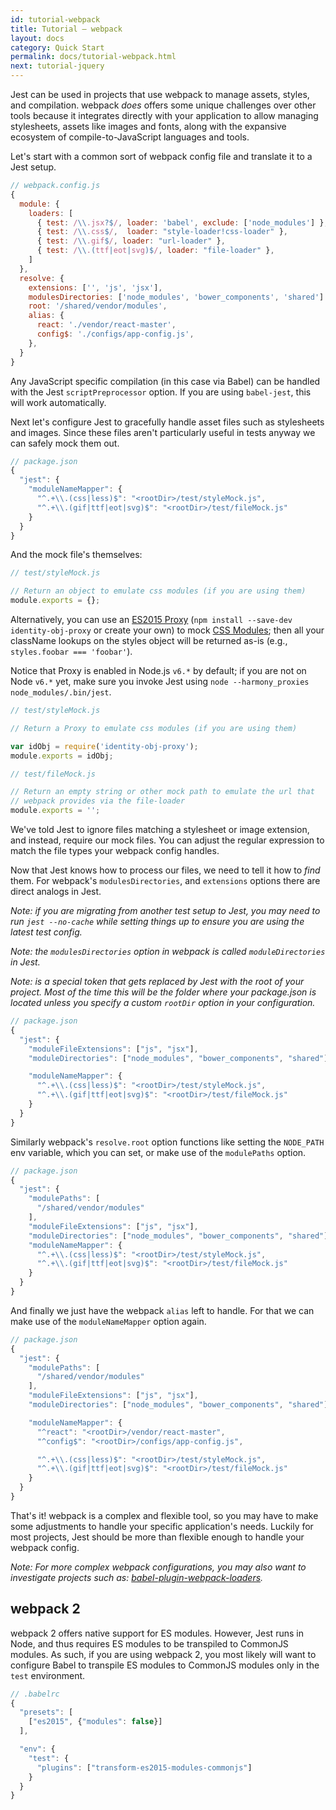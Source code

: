```yaml
---
id: tutorial-webpack
title: Tutorial – webpack
layout: docs
category: Quick Start
permalink: docs/tutorial-webpack.html
next: tutorial-jquery
---
```


Jest can be used in projects that use webpack to manage assets, styles, and compilation.
webpack _does_ offers some unique challenges over other tools because it
integrates directly with your application to allow managing stylesheets,
assets like images and fonts, along with the expansive ecosystem of compile-to-JavaScript
languages and tools.

Let's start with a common sort of webpack config file and translate it to a Jest setup.

```js
// webpack.config.js
{
  module: {
    loaders: [
      { test: /\\.jsx?$/, loader: 'babel', exclude: ['node_modules'] },
      { test: /\\.css$/,  loader: "style-loader!css-loader" },
      { test: /\\.gif$/, loader: "url-loader" },
      { test: /\\.(ttf|eot|svg)$/, loader: "file-loader" },
    ]
  },
  resolve: {
    extensions: ['', 'js', 'jsx'],
    modulesDirectories: ['node_modules', 'bower_components', 'shared']
    root: '/shared/vendor/modules',
    alias: {
      react: './vendor/react-master',
      config$: './configs/app-config.js',
    },
  }
}
```

Any JavaScript specific compilation (in this case via Babel) can be handled with the Jest
`scriptPreprocessor` option. If you are using `babel-jest`, this will work automatically.

Next let's configure Jest to gracefully handle asset files such as stylesheets and images.
Since these files aren't particularly useful in tests anyway we can safely mock them out.

```js
// package.json
{
  "jest": {
    "moduleNameMapper": {
      "^.+\\.(css|less)$": "<rootDir>/test/styleMock.js",    
      "^.+\\.(gif|ttf|eot|svg)$": "<rootDir>/test/fileMock.js"
    }
  }
}
```

And the mock file's themselves:

```js
// test/styleMock.js

// Return an object to emulate css modules (if you are using them)
module.exports = {};
```

Alternatively, you can use an [ES2015 Proxy](https://github.com/keyanzhang/identity-obj-proxy)
(`npm install --save-dev identity-obj-proxy` or create your own) to mock [CSS Modules](https://github.com/css-modules/css-modules); then all your className
lookups on the styles object will be returned as-is (e.g., `styles.foobar === 'foobar'`).

Notice that Proxy is enabled in Node.js `v6.*` by default; if you are not on Node `v6.*` yet,
make sure you invoke Jest using `node --harmony_proxies node_modules/.bin/jest`.

```js
// test/styleMock.js

// Return a Proxy to emulate css modules (if you are using them)

var idObj = require('identity-obj-proxy');
module.exports = idObj;
```

```js
// test/fileMock.js

// Return an empty string or other mock path to emulate the url that
// webpack provides via the file-loader
module.exports = '';
```

We've told Jest to ignore files matching a stylesheet or image extension, and instead,
require our mock files. You can adjust the regular expression to match the
file types your webpack config handles.

Now that Jest knows how to process our files, we need to tell it how to _find_ them.
For webpack's `modulesDirectories`, and `extensions` options there are direct analogs in Jest.

*Note: if you are migrating from another test setup to Jest, you may need to run `jest --no-cache` while setting things up to ensure you are using the latest test config.*

*Note: the `modulesDirectories` option in webpack is called `moduleDirectories` in Jest.*

*Note: <rootDir> is a special token that gets replaced by Jest with the root of your project. Most of the time this will be the folder where your package.json is located unless you specify a custom `rootDir` option in your configuration.*

```js
// package.json
{
  "jest": {
    "moduleFileExtensions": ["js", "jsx"],
    "moduleDirectories": ["node_modules", "bower_components", "shared"],

    "moduleNameMapper": {
      "^.+\\.(css|less)$": "<rootDir>/test/styleMock.js",    
      "^.+\\.(gif|ttf|eot|svg)$": "<rootDir>/test/fileMock.js"
    }
  }
}
```

Similarly webpack's `resolve.root` option functions like setting the `NODE_PATH`
env variable, which you can set, or make use of the `modulePaths` option.

```js
// package.json
{
  "jest": {
    "modulePaths": [
      "/shared/vendor/modules"
    ],
    "moduleFileExtensions": ["js", "jsx"],
    "moduleDirectories": ["node_modules", "bower_components", "shared"],
    "moduleNameMapper": {
      "^.+\\.(css|less)$": "<rootDir>/test/styleMock.js",    
      "^.+\\.(gif|ttf|eot|svg)$": "<rootDir>/test/fileMock.js"
    }
  }
}
```

And finally we just have the webpack `alias` left to handle. For that we can make use
of the `moduleNameMapper` option again.

```js
// package.json
{
  "jest": {
    "modulePaths": [
      "/shared/vendor/modules"
    ],
    "moduleFileExtensions": ["js", "jsx"],
    "moduleDirectories": ["node_modules", "bower_components", "shared"],

    "moduleNameMapper": {
      "^react": "<rootDir>/vendor/react-master",
      "^config$": "<rootDir>/configs/app-config.js",

      "^.+\\.(css|less)$": "<rootDir>/test/styleMock.js",    
      "^.+\\.(gif|ttf|eot|svg)$": "<rootDir>/test/fileMock.js"
    }
  }
}
```

That's it! webpack is a complex and flexible tool, so you may have to make some adjustments
to handle your specific application's needs. Luckily for most projects, Jest should be more than
flexible enough to handle your webpack config.

*Note: For more complex webpack configurations, you may also want to investigate
projects such as: [babel-plugin-webpack-loaders](https://github.com/istarkov/babel-plugin-webpack-loaders).*


## webpack 2

webpack 2 offers native support for ES modules. However, Jest runs in Node, and
thus requires ES modules to be transpiled to CommonJS modules. As such, if you
are using webpack 2, you most likely will want to configure Babel to transpile
ES modules to CommonJS modules only in the `test` environment.

```js
// .babelrc
{
  "presets": [
    ["es2015", {"modules": false}]
  ],

  "env": {
    "test": {
      "plugins": ["transform-es2015-modules-commonjs"]
    }
  }
}
```
